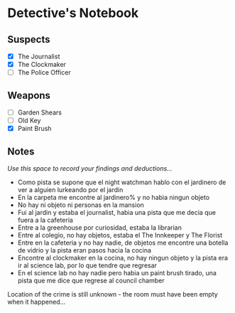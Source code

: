 # Detective's Notebook

## Suspects
- [x] The Journalist
- [x] The Clockmaker
- [ ] The Police Officer

## Weapons
- [ ] Garden Shears
- [ ] Old Key
- [x] Paint Brush

## Notes
*Use this space to record your findings and deductions...*

- Como pista se supone que el night watchman hablo con el jardinero de ver a alguien lurkeando por el jardin
- En la carpeta me encontre al jardinero% y no habìa ningun objeto
- No hay ni objeto ni personas en la mansion
- Fui al jardin y estaba el journalist, habia una pista que me decia que fuera a la cafeteria 
- Entre a la greenhouse por curiosidad, estaba la librarian
- Entre al colegio, no hay objetos, estaba el The Innkeeper y The Florist 
- Entre en la cafeteria y no hay nadie, de objetos me encontre una botella de vidrio y la pista eran pasos hacia la cocina
- Encontre al clockmaker en la cocina, no hay ningun objeto y la pista era ir al science lab, por lo que tendre que regresar
- En el science lab no hay nadie pero habia un paint brush tirado, una pista que me dice que regrese al council chamber 









Location of the crime is still unknown - the room must have been empty when it happened...
